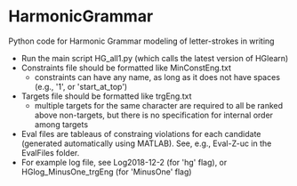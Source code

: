 # HarmonicGrammar
Python code for Harmonic Grammar modeling of letter-strokes in writing

 - Run the main script HG_all1.py (which calls the latest version of HGlearn)
 - Constraints file should be formatted like MinConstEng.txt
    - constraints can have any name, as long as it does not have spaces (e.g., '1', or 'start_at_top')
 - Targets file should be formatted like trgEng.txt
    - multiple targets for the same character are required to all be ranked above non-targets, but there is no specification for internal order among targets
 - Eval files are tableaus of constraing violations for each candidate (generated automatically using MATLAB). See, e.g., Eval-Z-uc in the EvalFiles folder.
 - For example log file, see Log2018-12-2 (for 'hg' flag), or HGlog_MinusOne_trgEng (for 'MinusOne' flag)
